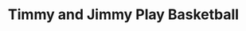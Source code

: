 ---
layout: other-video
permalink: /timmy-and-jimmy-play-basketball
title: Timmy and Jimmy Play Basketball
video_number: 50
release_date: 1998-01-01
description: 
cast: 
video_info:
  - youtube;YouTube;JD7nK_xRl9k
  - bitchute;Bitchute archive;3c1O3Z2ANzYu
video_available: true
medium: live action
old_cm_description: |
  In this sequel to "Bicycle Speed", Timmy and Jimmy try to have a nice game of basketball, but it turns into a childish battle of name calling and face slapping. The improvised dialogue was hilarious. Joe's line "I wanna clean your mom's butt with a toothpick and thread", was so funny that you can hear me choking back my laughter. This was my first movie shot using my new VHS camera. I also found that using it as a vcr, I could make clean looking cuts with it, though they were still tricky to time, if you know what I mean.
james_old_star_rating: 
james_old_number_rating: 6
---